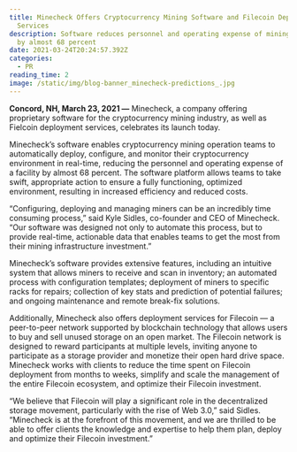 ```yaml
---
title: Minecheck Offers Cryptocurrency Mining Software and Filecoin Deployment
  Services
description: Software reduces personnel and operating expense of mining facility
  by almost 68 percent
date: 2021-03-24T20:24:57.392Z
categories:
  - PR
reading_time: 2
image: /static/img/blog-banner_minecheck-predictions_.jpg
---
```

**Concord, NH, March 23, 2021 —** Minecheck, a company offering proprietary software for the cryptocurrency mining industry, as well as Fielcoin deployment services, celebrates its launch today.

Minecheck’s software enables cryptocurrency mining operation teams to automatically deploy, configure, and monitor their cryptocurrency environment in real-time, reducing the personnel and operating expense of a facility by almost 68 percent. The software platform allows teams to take swift, appropriate action to ensure a fully functioning, optimized environment, resulting in increased efficiency and reduced costs. 

“Configuring, deploying and managing miners can be an incredibly time consuming process,” said Kyle Sidles, co-founder and CEO of Minecheck. “Our software was designed not only to automate this process, but to provide real-time, actionable data that enables teams to get the most from their mining infrastructure investment.” 

Minecheck’s software provides extensive features, including an intuitive system that allows miners to receive and scan in inventory; an automated process with configuration templates; deployment of miners to specific racks for repairs; collection of key stats and prediction of potential failures; and ongoing maintenance and remote break-fix solutions.

Additionally, Minecheck also offers deployment services for Filecoin — a peer-to-peer network supported by blockchain technology that allows users to buy and sell unused storage on an open market. The Filecoin network is designed to reward participants at multiple levels, inviting anyone to participate as a storage provider and monetize their open hard drive space. Minecheck works with clients to reduce the time spent on Filecoin deployment from months to weeks, simplify and scale the management of the entire Filecoin ecosystem, and optimize their Filecoin investment.

“We believe that Filecoin will play a significant role in the decentralized storage movement, particularly with the rise of Web 3.0,” said Sidles. “Minecheck is at the forefront of this movement, and we are thrilled to be able to offer clients the knowledge and expertise to help them plan, deploy and optimize their Filecoin investment.”